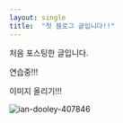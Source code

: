 ```yaml
---
layout: single
title:  "첫 블로그 글입니다!!"
---
```


처음 포스팅한 글입니다.

연습중!!!

이미지 올리기!!!



![ian-dooley-407846](D:\GitHubBlog\jkc-mycode.github.io\images\2022-04-02-first\ian-dooley-407846.jpg)
